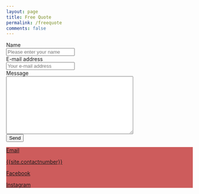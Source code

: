 ```yaml
---
layout: page
title: Free Quote
permalink: /freequote
comments: false
---
```


<div class="row justify-content-between">
<div class="col-md-8 pr-5">

<form method="post" action="https://forms.un-static.com/forms/{{ site.contactusendpointreference }}">
  <div class="form-group row">
    <label for="name" class="col-4 col-form-label">Name</label>
    <div class="col-8">
      <div class="input-group">
        <div class="input-group-addon">
          <i class="fa fa-user"></i>
        </div>
        <input id="name" name="name" placeholder="Please enter your name" type="text" required="required" class="form-control">
      </div>
    </div>
  </div>
  <div class="form-group row">
    <label for="email" class="col-4 col-form-label">E-mail address</label>
    <div class="col-8">
      <div class="input-group">
        <div class="input-group-addon">
          <i class="fa fa-envelope"></i>
        </div>
        <input id="email" name="email" placeholder="Your e-mail address" type="text" required="required" class="form-control">
      </div>
    </div>
  </div>
  <div class="form-group row">
    <label for="message" class="col-4 col-form-label">Message</label>
    <div class="col-8">
      <textarea id="message" name="message" cols="40" rows="10" required="required" class="form-control"></textarea>
    </div>
  </div>
  <div class="form-group row">
    <div class="offset-4 col-8">
      <button name="submit" type="submit" class="btn btn-primary">Send</button>
    </div>
  </div>
</form>


</div>

<div class="col-md-4">

<div class="sticky-top sticky-top-80" style="background-color: indianred">
<p> <i class="fas fa-envelope"></i> <a href="mailto:{{site.emailid}}">Email</a> </p>
<p> <i class="fas fa-phone"></i> <a href="tel:{{ site.contactnumber }}" class="phone-link">{{site.contactnumber}}</a></p>
<p> <i class="fab fa-facebook"></i> <a href="{{ site.fburl }}" > Facebook </a> </p>
<p> <i class="fab fa-instagram"></i> <a href="{{ site.instaurl }}" > Instagram </a> </p>

</div>
</div>
</div>
